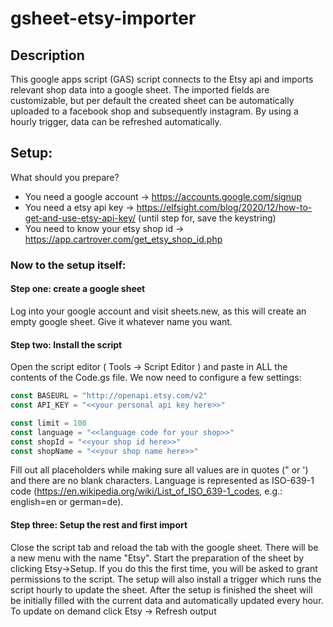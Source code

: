 # gsheet-etsy-importer
## Description
This google apps script (GAS) script connects to the Etsy api and imports relevant shop data into a google sheet. The imported fields are customizable,
but per default the created sheet can be automatically uploaded to a facebook shop and subsequently instagram. By using a hourly trigger, data can be refreshed automatically.

## Setup:
What should you prepare?

+ You need a google account -> https://accounts.google.com/signup
+ You need a etsy api key -> https://elfsight.com/blog/2020/12/how-to-get-and-use-etsy-api-key/ (until step for, save the keystring)
+ You need to know your etsy shop id -> https://app.cartrover.com/get_etsy_shop_id.php

### Now to the setup itself:
#### Step one: create a google sheet
Log into your google account and visit sheets.new, as this will create an empty google sheet. Give it whatever name you want.
#### Step two: Install the script
Open the script editor ( Tools -> Script Editor ) and paste in ALL the contents of the Code.gs file.
We now need to configure a few settings:
``` javascript
const BASEURL = "http://openapi.etsy.com/v2"
const API_KEY = "<<your personal api key here>>"

const limit = 100
const language = "<<language code for your shop>>"
const shopId = "<<your shop id here>>"
const shopName = "<<your shop name here>>"

```
Fill out all placeholders while making sure all values are in quotes (" or ') and there are no blank characters. Language is represented as ISO-639-1 code (https://en.wikipedia.org/wiki/List_of_ISO_639-1_codes, e.g.: english=en or german=de).
#### Step three: Setup the rest and first import
Close the script tab and reload the tab with the google sheet. There will be a new menu with the name "Etsy". Start the preparation of the sheet by clicking Etsy->Setup. If you do this the first time, you will be asked to grant permissions to the script. The setup will also install a trigger which runs the script hourly to update the sheet. 
After the setup is finished the sheet will be initially filled with the current data and automatically updated every hour. To update on demand click Etsy -> Refresh output

